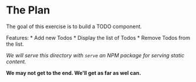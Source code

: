 # The Plan
The goal of this exercise is to build a TODO component.

Features:
    * Add new Todos
    * Display the list of Todos
    * Remove Todos from the list.

*We will serve this directory with `serve` an NPM package for serving static content.*

**We may not get to the end. We'll get as far as wel can.**
